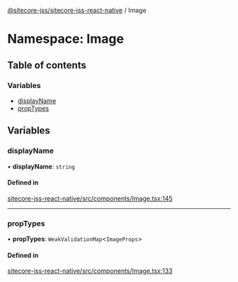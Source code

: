 [@sitecore-jss/sitecore-jss-react-native](../README.md) / Image

# Namespace: Image

## Table of contents

### Variables

- [displayName](Image.md#displayname)
- [propTypes](Image.md#proptypes)

## Variables

### displayName

• **displayName**: `string`

#### Defined in

[sitecore-jss-react-native/src/components/Image.tsx:145](https://github.com/Sitecore/jss/blob/3eda201f7/packages/sitecore-jss-react-native/src/components/Image.tsx#L145)

___

### propTypes

• **propTypes**: `WeakValidationMap`<`ImageProps`\>

#### Defined in

[sitecore-jss-react-native/src/components/Image.tsx:133](https://github.com/Sitecore/jss/blob/3eda201f7/packages/sitecore-jss-react-native/src/components/Image.tsx#L133)
